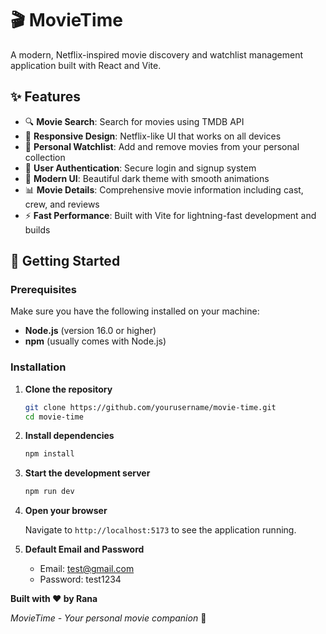# 🎬 MovieTime

A modern, Netflix-inspired movie discovery and watchlist management application built with React and Vite.

## ✨ Features

- 🔍 **Movie Search**: Search for movies using TMDB API
- 📱 **Responsive Design**: Netflix-like UI that works on all devices
- 🎯 **Personal Watchlist**: Add and remove movies from your personal collection
- 👤 **User Authentication**: Secure login and signup system
- 🎨 **Modern UI**: Beautiful dark theme with smooth animations
- 📊 **Movie Details**: Comprehensive movie information including cast, crew, and reviews
- ⚡ **Fast Performance**: Built with Vite for lightning-fast development and builds

## 🚀 Getting Started

### Prerequisites

Make sure you have the following installed on your machine:

- **Node.js** (version 16.0 or higher)
- **npm** (usually comes with Node.js)

### Installation

1. **Clone the repository**

   ```bash
   git clone https://github.com/yourusername/movie-time.git
   cd movie-time
   ```

2. **Install dependencies**

   ```bash
   npm install
   ```

3. **Start the development server**

   ```bash
   npm run dev
   ```

4. **Open your browser**

   Navigate to `http://localhost:5173` to see the application running.

5. **Default Email and Password**
   - Email: test@gmail.com
   - Password: test1234

**Built with ❤️ by Rana**

_MovieTime - Your personal movie companion_ 🍿
